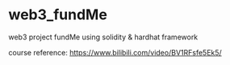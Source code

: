 # web3_fundMe
web3 project fundMe using solidity & hardhat framework 

course reference:
https://www.bilibili.com/video/BV1RFsfe5Ek5/
